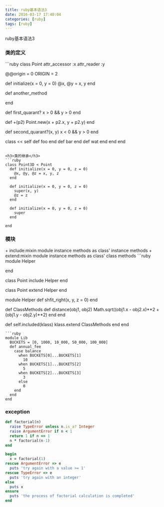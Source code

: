 ```yaml
---
title: ruby基本语法3
date: 2016-03-17 17:40:04
categories: [ruby]
tags: [ruby]
---
```

ruby基本语法3
<!-- more -->

<h3>类的定义</h3>
```ruby
class Point
  attr_accessor :x
  attr_reader :y
  
  @@origin = 0
  ORIGIN = 2
  
  def initialize(x = 0, y = 0)
    @x, @y = x, y
  end
  
  def another_method

  end
  
  def first_quarant?
    x > 0 && y > 0
  end
  
  def +(p2)
    Point.new(x + p2.x, y + p2.y)
  end
  
  def second_quarant?(x, y)
      x < 0 && y > 0
  end
  
  class << self
    def foo
    end
    def bar
    end
    def wat
    end
  end
end
```

<h3>类的继承</h3>
```ruby
class Point3D < Point
  def initialize(x = 0, y = 0, z = 0)
    @x, @y, @z = x, y, z
  end
  
  def initialize(x = 0, y = 0, z = 0)
    super(x, y)
    @z = z
  end
    
  def initialize(x = 0, y = 0, z = 0)
    super
  end
  
end 
```

<h3>模块</h3>
+ include:mixin module instance methods as class' instance methods
+ extend:mixin module instance methods as class' class methods
```ruby
module Helper

end

class Point
  include Helper
end

class Point
  extend Helper
end

module Helper
  def shfit_right(x, y, z = 0)
  end
  
  def ClassMethods
    def distance(obj1, obj2)
      Math.sqrt((obj1.x - obj2.x)**2 + (obj1.y - obj2.y)**2)
    end
  end
  
  def self.included(klass)
    klass.extend ClassMethods
  end
end
```
```ruby
module Lib
  BUCKETS = [0, 1000, 10_000, 50_000, 100_000]
  def annual_fee
    case balance
      when BUCKETS[0]...BUCKETS[1]
        10
      when BUCKETS[1]...BUCKETS[2]
        5
      when BUCKETS[2]...BUCKETS[3]
        3
      else
        0
    end
  end
end
```
<h3>exception</h3>

```ruby
def factorial(n)
  raise TypeError unless n.is_a? Integer
  raise ArgumentError if n < 1
  return 1 if n == 1
  n * factorial(n-1)
end

begin
  x = factorial(1)
rescue ArgumentError => e
  puts 'try again with a value >= 1'
rescue TypeError => e
  puts 'try again with an integer'
else
  puts x
ensure
  puts 'the process of factorial calculation is completed'
end
```


<!--<img src="/images/6.png" width="800" height="263" />-->
<!--<font color=#FF6666></font>-->
